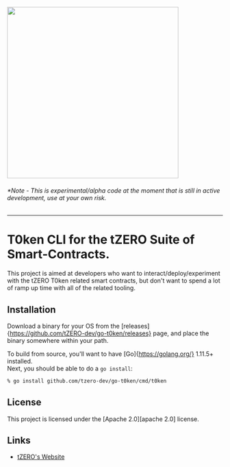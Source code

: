 [<img src="https://storage.googleapis.com/media.tzero.com/t0ken/logo.png" width="400px" />](https://www.tzero.com/)

###### *Note - This is experimental/alpha code at the moment that is still in active development, use at your own risk.

---

# T0ken CLI for the tZERO Suite of Smart-Contracts.

This project is aimed at developers who want to interact/deploy/experiment with the tZERO T0ken related smart contracts,
but don't want to spend a lot of ramp up time with all of the related tooling.

## Installation

Download a binary for your OS from the [releases]{https://github.com/tZERO-dev/go-t0ken/releases} page, and place the binary somewhere within your path.

To build from source, you'll want to have [Go]{https://golang.org/} 1.11.5+ installed.  
Next, you should be able to do a `go install`:

```bash
% go install github.com/tzero-dev/go-t0ken/cmd/t0ken
```

## License
This project is licensed under the [Apache 2.0][apache 2.0] license.

## Links
 - [tZERO's Website](https://www.tzero.com/)

